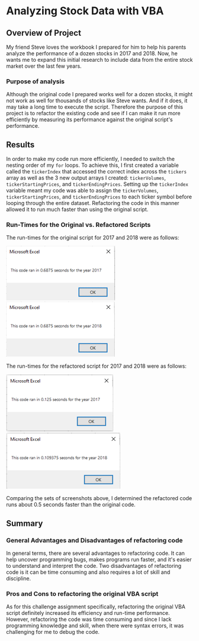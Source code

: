 # Analyzing Stock Data with VBA

## Overview of Project
My friend Steve loves the workbook I prepared for him to help his parents analyze the performance of a dozen stocks in 2017 and 2018. Now, he wants me to expand this initial research to include data from the entire stock market over the last few years.

### Purpose of analysis
Although the original code I prepared works well for a dozen stocks, it might not work as well for thousands of stocks like Steve wants. And if it does, it may take a long time to execute the script. Therefore the purpose of this project is to refactor the existing code and see if I can make it run more efficiently by measuring its performance against the original script's performance.

## Results
In order to make my code run more efficiently, I needed to switch the nesting order of my `for` loops. To achieve this, I first created a variable called the `tickerIndex` that accessed the correct index across the `tickers` array as well as the 3 new output arrays I created: `tickerVolumes`, `tickerStartingPrices`, and `tickerEndingPrices`. Setting up the `tickerIndex` variable meant my code was able to assign the `tickerVolumes`, `tickerStartingPrices`, and `tickerEndingPrices` to each ticker symbol before looping through the entire dataset. Refactoring the code in this manner allowed it to run much faster than using the original script.

### Run-Times for the Original vs. Refactored Scripts

The run-times for the original script for 2017 and 2018 were as follows:

<img src="Resources/Original_Run_Time_2017.png">
<img src="Resources/Original_Run_Time_2018.png">


The run-times for the refactored script for 2017 and 2018 were as follows:

<img src="Resources/VBA_Challenge_2017.png">
<img src="Resources/VBA_Challenge_2018.png">

Comparing the sets of screenshots above, I determined the refactored code runs about 0.5 seconds faster than the original code. 

## Summary

### General Advantages and Disadvantages of refactoring code
In general terms, there are several advantages to refactoring code. It can help uncover programming bugs, makes programs run faster, and it's easier to understand and interpret the code. Two disadvantages of refactoring code is it can be time consuming and also requires a lot of skill and discipline.

### Pros and Cons to refactoring the original VBA script
As for this challenge assignment specifically, refactoring the original VBA script definitely increased its efficiency and run-time performance. However, refactoring the code was time consuming and since I lack programming knowledge and skill, when there were syntax errors, it was challenging for me to debug the code.
